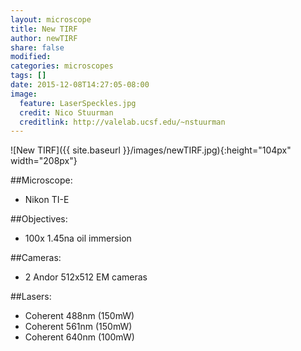 ```yaml
---
layout: microscope 
title: New TIRF
author: newTIRF 
share: false
modified:
categories: microscopes
tags: []
date: 2015-12-08T14:27:05-08:00
image:
  feature: LaserSpeckles.jpg
  credit: Nico Stuurman
  creditlink: http://valelab.ucsf.edu/~nstuurman
---
```

![New TIRF]({{ site.baseurl }}/images/newTIRF.jpg){:height="104px" width="208px"}

##Microscope:
* Nikon TI-E 

##Objectives:
* 100x 1.45na oil immersion

##Cameras:
* 2 Andor 512x512 EM cameras

##Lasers:
* Coherent 488nm (150mW)
* Coherent 561nm (150mW)
* Coherent 640nm (100mW) 

